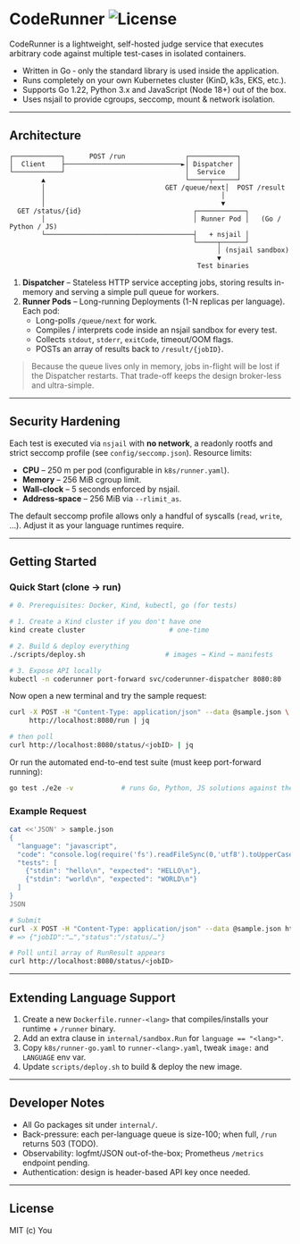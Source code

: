 # CodeRunner  ![License](https://img.shields.io/badge/license-MIT-blue)

CodeRunner is a lightweight, self-hosted judge service that executes arbitrary code against multiple test-cases in isolated containers.

* Written in Go ‑ only the standard library is used inside the application.
* Runs completely on your own Kubernetes cluster (KinD, k3s, EKS, etc.).
* Supports Go 1.22, Python 3.x and JavaScript (Node 18+) out of the box.
* Uses nsjail to provide cgroups, seccomp, mount & network isolation.

---

## Architecture

```
┌────────────┐      POST /run               ┌────────────┐
│  Client    ├─────────────────────────────►│ Dispatcher │
└────────────┘                              │  Service   │
        ▲                                   └─────┬──────┘
        │                              GET /queue/next│  POST /result
        │                                            │
        │                                            ▼
  GET /status/{id}                            ┌────────────┐
        │                                     │ Runner Pod │   (Go / Python / JS)
        └─────────────────────────────────────┤   + nsjail │
                                              └─────┬──────┘
                                                    │ (nsjail sandbox)
                                                    ▼
                                               Test binaries
```

1. **Dispatcher** – Stateless HTTP service accepting jobs, storing results in-memory and serving a simple pull queue for workers.
2. **Runner Pods** – Long-running Deployments (1-N replicas per language). Each pod:
   * Long-polls `/queue/next` for work.
   * Compiles / interprets code inside an nsjail sandbox for every test.
   * Collects `stdout`, `stderr`, `exitCode`, timeout/OOM flags.
   * POSTs an array of results back to `/result/{jobID}`.

> Because the queue lives only in memory, jobs in-flight will be lost if the Dispatcher restarts. That trade-off keeps the design broker-less and ultra-simple.

---

## Security Hardening

Each test is executed via `nsjail` with **no network**, a readonly rootfs and strict seccomp profile (see `config/seccomp.json`). Resource limits:

* **CPU** – 250 m per pod (configurable in `k8s/runner.yaml`).
* **Memory** – 256 MiB cgroup limit.
* **Wall-clock** – 5 seconds enforced by nsjail.
* **Address-space** – 256 MiB via `--rlimit_as`.

The default seccomp profile allows only a handful of syscalls (`read`, `write`, …). Adjust it as your language runtimes require.

---

## Getting Started

### Quick Start (clone → run)

```bash
# 0. Prerequisites: Docker, Kind, kubectl, go (for tests)

# 1. Create a Kind cluster if you don't have one
kind create cluster                     # one-time

# 2. Build & deploy everything
./scripts/deploy.sh                    # images → Kind → manifests

# 3. Expose API locally
kubectl -n coderunner port-forward svc/coderunner-dispatcher 8080:80
```

Now open a new terminal and try the sample request:

```bash
curl -X POST -H "Content-Type: application/json" --data @sample.json \
     http://localhost:8080/run | jq

# then poll
curl http://localhost:8080/status/<jobID> | jq
```

Or run the automated end-to-end test suite (must keep port-forward running):

```bash
go test ./e2e -v            # runs Go, Python, JS solutions against the API
```

### Example Request

```bash
cat <<'JSON' > sample.json
{
  "language": "javascript",
  "code": "console.log(require('fs').readFileSync(0,'utf8').toUpperCase())",
  "tests": [
    {"stdin": "hello\n", "expected": "HELLO\n"},
    {"stdin": "world\n", "expected": "WORLD\n"}
  ]
}
JSON

# Submit
curl -X POST -H "Content-Type: application/json" --data @sample.json http://localhost:8080/run
# => {"jobID":"…","status":"/status/…"}

# Poll until array of RunResult appears
curl http://localhost:8080/status/<jobID>
```

---

## Extending Language Support

1. Create a new `Dockerfile.runner-<lang>` that compiles/installs your runtime + `/runner` binary.
2. Add an extra clause in `internal/sandbox.Run` for `language == "<lang>"`.
3. Copy `k8s/runner-go.yaml` to `runner-<lang>.yaml`, tweak `image:` and `LANGUAGE` env var.
4. Update `scripts/deploy.sh` to build & deploy the new image.

---

## Developer Notes

* All Go packages sit under `internal/`.
* Back-pressure: each per-language queue is size-100; when full, `/run` returns 503 (TODO).
* Observability: logfmt/JSON out-of-the-box; Prometheus `/metrics` endpoint pending.
* Authentication: design is header-based API key once needed.

---

## License

MIT (c) You
